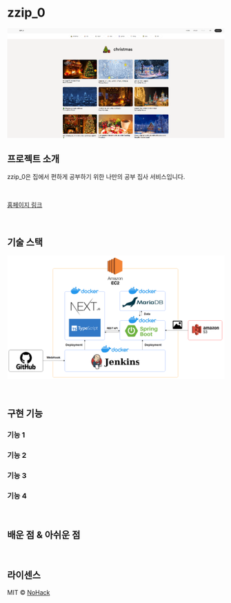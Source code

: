 # zzip_0

![homepage](./images/homepage.png)

## 프로젝트 소개

<p align="justify">
zzip_0은 집에서 편하게 공부하기 위한 나만의 공부 집사 서비스입니다.
</p>

<br>

[홈페이지 링크](https://zzip0.com, "홈페이지 링크")

<br>

## 기술 스택

![arc](./images/arc.png)

<br>

## 구현 기능

### 기능 1

### 기능 2

### 기능 3

### 기능 4

<br>

## 배운 점 & 아쉬운 점

<p align="justify">

</p>

<br>

## 라이센스

MIT &copy; [NoHack](mailto:lbjp114@gmail.com)

<!-- Stack Icon Refernces -->

[js]: /images/stack/javascript.svg
[ts]: /images/stack/typescript.svg
[react]: /images/stack/react.svg
[node]: /images/stack/node.svg
